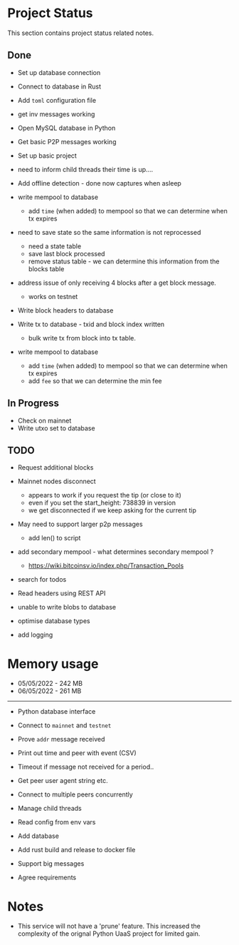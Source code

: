 # Project Status
This section contains project status related notes.

## Done
* Set up database connection
* Connect to database in Rust
* Add `toml` configuration file
* get inv messages working
* Open MySQL database in Python
* Get basic P2P messages working
* Set up basic project
* need to inform child threads their time is up....
* Add offline detection - done now captures when asleep
* write mempool to database
    * add `time` (when added) to mempool so that we can determine when tx expires

* need to save state so the same information is not reprocessed
    * need a state table
    * save last block processed
    * remove status table - we can determine this information from the blocks table

* address issue of only receiving 4 blocks after a get block message.
    * works on testnet
* Write block headers to database
* Write tx to database - txid and block index written
    * bulk write tx from block into tx table.

* write mempool to database
    * add `time` (when added) to mempool so that we can determine when tx expires
    * add `fee` so that we can determine the min fee

## In Progress


* Check on mainnet
* Write utxo set to database

## TODO

* Request additional blocks
* Mainnet nodes disconnect
    * appears to work if you request the tip (or close to it)
    * even if you set the start_height: 738839 in version
    * we get disconnected if we keep asking for the current tip


* May need to support larger p2p messages
    * add len() to script

* add secondary mempool - what determines secondary mempool ?
    * https://wiki.bitcoinsv.io/index.php/Transaction_Pools


* search for todos

* Read headers using REST API




* unable to write blobs to database

* optimise database types

* add logging


# Memory usage
* 05/05/2022 - 242 MB
* 06/05/2022 - 261 MB

-----
* Python database interface

* Connect to `mainnet` and `testnet`
* Prove `addr` message received

* Print out time and peer with event (CSV)
* Timeout if message not received for a period..
* Get peer user agent string etc.
* Connect to multiple peers concurrently
* Manage child threads
* Read config from env vars
* Add database
* Add rust build and release to docker file

* Support big messages
* Agree requirements


# Notes
* This service will not have a 'prune' feature. This increased the complexity of the orignal Python UaaS project for limited gain.